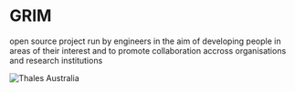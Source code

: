 # GRIM
open source project run by engineers in the aim of developing people in areas of their interest and to promote collaboration accross organisations and research institutions

![Thales Australia](https://upload.wikimedia.org/wikipedia/commons/4/43/Thales.svg)
